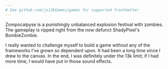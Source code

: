 ```yaml
---
# See github.com/js13kGames/games for supported frontmatter
---
```

Zompocalpyse is a punishingly unbalanced explosion festival with zombies. The gameplay is ripped right from the now defunct ShadyPixel's BombieZombie.

I really wanted to challenge myself to build a game without any of the frameworks I've grown so dependent upon. It had been a long time since I drew to the canvas. In the end, I was definitely under the 13k limit; if I had more time, I would have put in those sound effects.